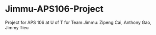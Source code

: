 Jimmu-APS106-Project
====================

Project for APS 106 at U of T for Team Jimmu: Zipeng Cai, Anthony Gao, Jimmy Tieu